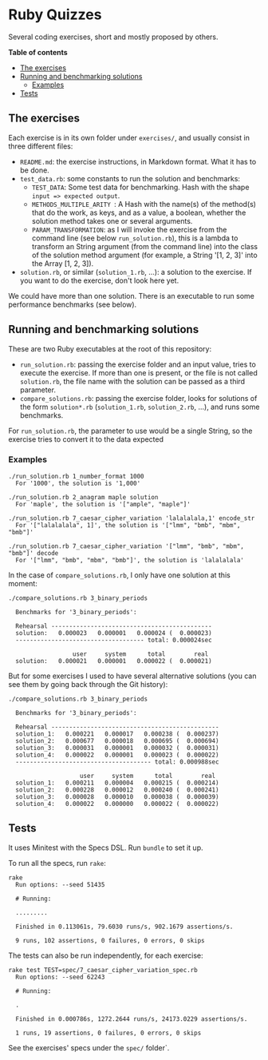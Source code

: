 # Ruby Quizzes

Several coding exercises, short and mostly proposed by others.

**Table of contents**
- [The exercises](#the-exercises)
- [Running and benchmarking solutions](#running-and-benchmarking-solutions)
  + [Examples](#examples)
- [Tests](#tests)


## The exercises

Each exercise is in its own folder under `exercises/`, and usually consist in three different files:
- `README.md`: the exercise instructions, in Markdown format. What it has to be done.
- `test_data.rb`: some constants to run the solution and benchmarks:
  + `TEST_DATA`: Some test data for benchmarking. Hash with the shape `input => expected output`.
  + `METHODS_MULTIPLE_ARITY `: A Hash with the name(s) of the method(s) that do the work, as keys, and as a value, a boolean, whether the solution method takes one or several arguments.
  + `PARAM_TRANSFORMATION`: as I will invoke the exercise from the command line (see below `run_solution.rb`), this is a lambda to transform an String argument (from the command line) into the class of the solution method argument (for example, a String '[1, 2, 3]' into the Array [1, 2, 3]).
- `solution.rb`, or similar  (`solution_1.rb`, ...): a solution to the exercise. If you want to do the exercise, don't look here yet.

We could have more than one solution. There is an executable to run some performance benchmarks
(see below).

## Running and benchmarking solutions

These are two Ruby executables at the root of this repository:
- `run_solution.rb`: passing the exercise folder and an input value, tries to execute the exercise. If more than one is present, or the file is not called `solution.rb`, the file name with the solution can be passed as a third parameter.
- `compare_solutions.rb`: passing the exercise folder, looks for solutions of the form `solution*.rb` (`solution_1.rb`, `solution_2.rb`, ...), and runs some benchmarks.

For `run_solution.rb`, the parameter to use would be a single String, so the exercise tries to
convert it to the data expected

### Examples

```Shell
./run_solution.rb 1_number_format 1000
  For '1000', the solution is '1,000'

./run_solution.rb 2_anagram maple solution
  For 'maple', the solution is '["ample", "maple"]'

./run_solution.rb 7_caesar_cipher_variation 'lalalalala,1' encode_str            
  For '["lalalalala", 1]', the solution is '["lmm", "bmb", "mbm", "bmb"]'

./run_solution.rb 7_caesar_cipher_variation '["lmm", "bmb", "mbm", "bmb"]' decode 
  For '["lmm", "bmb", "mbm", "bmb"]', the solution is 'lalalalala'
```

In the case of `compare_solutions.rb`, I only have one solution at this moment:

```Shell
./compare_solutions.rb 3_binary_periods

  Benchmarks for '3_binary_periods':

  Rehearsal ---------------------------------------------
  solution:   0.000023   0.000001   0.000024 (  0.000023)
  ------------------------------------ total: 0.000024sec

                  user     system      total        real
  solution:   0.000021   0.000001   0.000022 (  0.000021)
```

But for some exercises I used to have several alternative solutions (you can see them by going back
through the Git history):

```Shell
./compare_solutions.rb 3_binary_periods

  Benchmarks for '3_binary_periods':

  Rehearsal -----------------------------------------------
  solution_1:   0.000221   0.000017   0.000238 (  0.000237)
  solution_2:   0.000677   0.000018   0.000695 (  0.000694)
  solution_3:   0.000031   0.000001   0.000032 (  0.000031)
  solution_4:   0.000022   0.000001   0.000023 (  0.000022)
  -------------------------------------- total: 0.000988sec

                    user     system      total        real
  solution_1:   0.000211   0.000004   0.000215 (  0.000214)
  solution_2:   0.000228   0.000012   0.000240 (  0.000241)
  solution_3:   0.000028   0.000010   0.000038 (  0.000039)
  solution_4:   0.000022   0.000000   0.000022 (  0.000022)
```

## Tests

It uses Minitest with the Specs DSL. Run `bundle` to set it up.

To run all the specs, run `rake`:

```Shell
rake
  Run options: --seed 51435

  # Running:

  .........

  Finished in 0.113061s, 79.6030 runs/s, 902.1679 assertions/s.

  9 runs, 102 assertions, 0 failures, 0 errors, 0 skips
```

The tests can also be run independently, for each exercise:

```Shell
rake test TEST=spec/7_caesar_cipher_variation_spec.rb
  Run options: --seed 62243

  # Running:

  .

  Finished in 0.000786s, 1272.2644 runs/s, 24173.0229 assertions/s.

  1 runs, 19 assertions, 0 failures, 0 errors, 0 skips
```

See the exercises' specs under the `spec/` folder`.
